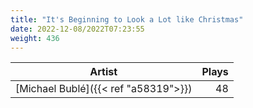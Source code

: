 ```yaml
---
title: "It's Beginning to Look a Lot like Christmas"
date: 2022-12-08/2022T07:23:55
weight: 436
---
```




 Artist | Plays 
----- | -----:
[Michael Bublé]({{< ref "a58319">}}) | 48
